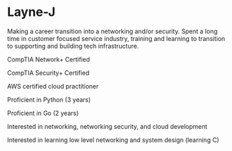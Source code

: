 # Layne-J
Making a career transition into a networking and/or security. Spent a long time in customer focused service industry, training and learning to transition to supporting and building tech infrastructure.

CompTIA Network+ Certified

CompTIA Security+ Certified

AWS certified cloud practitioner

Proficient in Python (3 years)

Proficient in Go (2 years)

Interested in networking, networking security, and cloud development

Interested in learning low level networking and system design (learning C)
